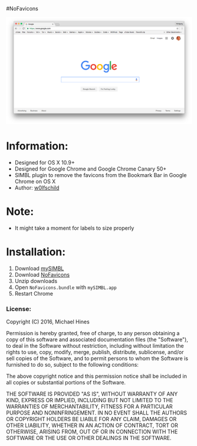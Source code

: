 #NoFavicons

![preview](preview.png) 

# Information:

- Designed for OS X 10.9+ 
- Designed for Google Chrome and Google Chrome Canary 50+ 
- SIMBL plugin to remove the favicons from the Bookmark Bar in Google Chrome on OS X
- Author: [w0lfschild](https://github.com/w0lfschild)

# Note:

- It might take a moment for labels to size properly

# Installation:

1. Download [mySIMBL](https://github.com/w0lfschild/app_updates/raw/master/mySIMBL/mySIMBL_0.2.5.zip)
2. Download [NoFavicons](https://github.com/w0lfschild/NoFavicons/raw/master/build/NoFavicons.zip)
3. Unzip downloads
4. Open `NoFavicons.bundle` with `mySIMBL.app`
5. Restart Chrome

### License:
Copyright (C) 2016, Michael Hines 

Permission is hereby granted, free of charge, to any person obtaining a 
copy of this software and associated documentation files (the "Software"), 
to deal in the Software without restriction, including without limitation 
the rights to use, copy, modify, merge, publish, distribute, sublicense, 
and/or sell copies of the Software, and to permit persons to whom the 
Software is furnished to do so, subject to the following conditions: 

The above copyright notice and this permission notice shall be included in 
all copies or substantial portions of the Software. 

THE SOFTWARE IS PROVIDED "AS IS", WITHOUT WARRANTY OF ANY KIND, EXPRESS OR 
IMPLIED, INCLUDING BUT NOT LIMITED TO THE WARRANTIES OF MERCHANTABILITY, 
FITNESS FOR A PARTICULAR PURPOSE AND NONINFRINGEMENT.  IN NO EVENT SHALL 
THE AUTHORS OR COPYRIGHT HOLDERS BE LIABLE FOR ANY CLAIM, DAMAGES OR OTHER 
LIABILITY, WHETHER IN AN ACTION OF CONTRACT, TORT OR OTHERWISE, ARISING 
FROM, OUT OF OR IN CONNECTION WITH THE SOFTWARE OR THE USE OR OTHER 
DEALINGS IN THE SOFTWARE. 
